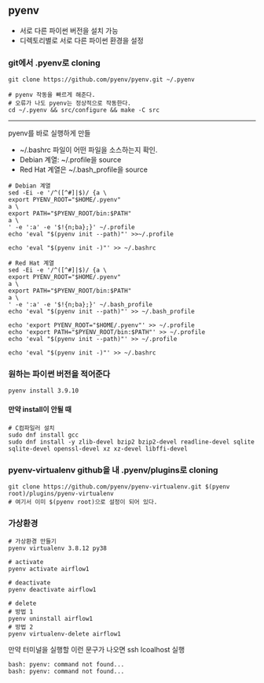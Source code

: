 ## pyenv
- 서로 다른 파이썬 버전을 설치 가능
- 디렉토리별로 서로 다른 파이썬 환경을 설정

### git에서 .pyenv로 cloning
```
git clone https://github.com/pyenv/pyenv.git ~/.pyenv

# pyenv 작동을 빠르게 해준다.
# 오류가 나도 pyenv는 정상적으로 작동한다.
cd ~/.pyenv && src/configure && make -C src 
```
---
pyenv를 바로 실행하게 만들
- ~/.bashrc 파일이 어떤 파일을 소스하는지 확인.
- Debian 계열: ~/.profile을 source
- Red Hat 계열은 ~/.bash_profile을 source
```
# Debian 계열
sed -Ei -e '/^([^#]|$)/ {a \
export PYENV_ROOT="$HOME/.pyenv"
a \
export PATH="$PYENV_ROOT/bin:$PATH"
a \
' -e ':a' -e '$!{n;ba};}' ~/.profile
echo 'eval "$(pyenv init --path)"' >>~/.profile

echo 'eval "$(pyenv init -)"' >> ~/.bashrc

# Red Hat 계열
sed -Ei -e '/^([^#]|$)/ {a \
export PYENV_ROOT="$HOME/.pyenv"
a \
export PATH="$PYENV_ROOT/bin:$PATH"
a \
' -e ':a' -e '$!{n;ba};}' ~/.bash_profile
echo 'eval "$(pyenv init --path)"' >> ~/.bash_profile

echo 'export PYENV_ROOT="$HOME/.pyenv"' >> ~/.profile
echo 'export PATH="$PYENV_ROOT/bin:$PATH"' >> ~/.profile
echo 'eval "$(pyenv init --path)"' >> ~/.profile

echo 'eval "$(pyenv init -)"' >> ~/.bashrc
```

### 원하는 파이썬 버전을 적어준다
```
pyenv install 3.9.10
```
#### 만약 install이 안될 때
```
# C컴파일러 설치
sudo dnf install gcc
sudo dnf install -y zlib-devel bzip2 bzip2-devel readline-devel sqlite sqlite-devel openssl-devel xz xz-devel libffi-devel
```

### pyenv-virtualenv github을 내 .pyenv/plugins로 cloning
```
git clone https://github.com/pyenv/pyenv-virtualenv.git $(pyenv root)/plugins/pyenv-virtualenv
# 여기서 이미 $(pyenv root)으로 설정이 되어 있다.
```

### 가상환경
```
# 가상환경 만들기
pyenv virtualenv 3.8.12 py38

# activate
pyenv activate airflow1

# deactivate
pyenv deactivate airflow1

# delete
# 방법 1
pyenv uninstall airflow1
# 방법 2
pyenv virtualenv-delete airflow1
```

만약 터미널을 실행할 이런 문구가 나오면 ssh lcoalhost 실행
```
bash: pyenv: command not found...
bash: pyenv: command not found...
```

